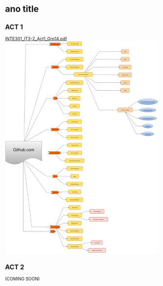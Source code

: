 # ano title

## ACT 1
[INTE301_IT3-2_Act1_Grp14.pdf](INTE301_IT3-2_Act1_Grp14.pdf)
![act1](/INTE301_IT3-2_Act1_Grp14..svg)


## ACT 2

(COMING SOON)